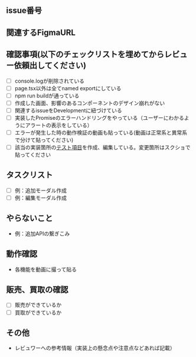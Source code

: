## issue番号

## 関連するFigmaURL

## 確認事項(以下のチェックリストを埋めてからレビュー依頼出してください)

- [ ] console.logが削除されている
- [ ] page.tsx以外は全てnamed exportにしている
- [ ] npm run buildが通っている
- [ ] 作成した画面、影響のあるコンポーネントのデザイン崩れがない
- [ ] 関連するissueをDevelopmentに紐づけている
- [ ] 実装したPromiseのエラーハンドリングをやっている（ユーザーにわかるようにアラートの表示をしている）
- [ ] エラーが発生した時の動作検証の動画も貼っている(動画は正常系と異常系で分けて貼ってください)
- [ ] 該当の実装箇所の[テスト項目](https://docs.google.com/spreadsheets/d/1h9F3tAIHDxlo5rOU4jaD6vFxPto4xHf0/edit?gid=1054769408#gid=1054769408)を作成、編集している。変更箇所はスクショで貼ってください

## タスクリスト

- [ ] 例：追加モーダル作成
- [ ] 例：編集モーダル作成

## やらないこと

- 例：追加APIの繋ぎこみ

## 動作確認

- 各機能を動画に撮って貼る

## 販売、買取の確認

- [ ] 販売ができているか
- [ ] 買取ができているか

## その他

- レビュワーへの参考情報（実装上の懸念点や注意点などあれば記載）
